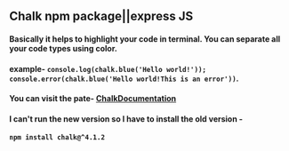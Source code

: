 ## Chalk npm package||express JS
#### Basically it helps to highlight your code in terminal. You can separate all your code types using color. 
#### example- `console.log(chalk.blue('Hello world!'));` `console.error(chalk.blue('Hello world!This is an error'))`.
#### You can visit the pate- [ChalkDocumentation](https://www.npmjs.com/package/chalk)
#### I can't run the new version so I have to install the old version -
**`npm install chalk@^4.1.2`**